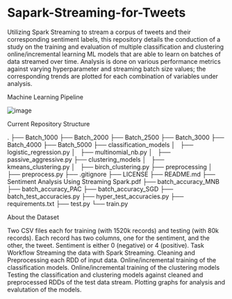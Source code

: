 # Sapark-Streaming-for-Tweets


Utilizing Spark Streaming to stream a corpus of tweets and their corresponding sentiment labels, this repository details the conduction of a study on the training and evaluation of multiple classification and clustering online/incremental learning ML models that are able to learn on batches of data streamed over time. Analysis is done on various performance metrics against varying hyperparameter and streaming batch size values; the corresponding trends are plotted for each combination of variables under analysis.

Machine Learning Pipeline


![image](https://user-images.githubusercontent.com/96236642/154924775-3077cacd-71e0-4d5f-a70d-f4c79f4f405a.png)


Current Repository Structure

.
├── Batch_1000
├── Batch_2000
├── Batch_2500
├── Batch_3000
├── Batch_4000
├── Batch_5000
├── classification_models
│   ├── logistic_regression.py
│   ├── multinomial_nb.py
│   ├── passive_aggressive.py
├── clustering_models
│   ├── kmeans_clustering.py
│   ├── birch_clustering.py
├── preprocessing
│   ├── preprocess.py
├── .gitignore
├── LICENSE
├── README.md
├── Sentiment Analysis Using Streaming Spark.pdf
├── batch_accuracy_MNB
├── batch_accuracy_PAC
├── batch_accuracy_SGD
├── batch_test_accuracies.py
├── hyper_test_accuracies.py
├── requirements.txt
├── test.py
└── train.py



About the Dataset


Two CSV files each for training (with 1520k records) and testing (with 80k records).
Each record has two columns, one for the sentiment, and the other, the tweet.
Sentiment is either 0 (negative) or 4 (positive).
Task Workflow
Streaming the data with Spark Streaming.
Cleaning and Preprocessing each RDD of input data.
Online/incremental training of the classification models.
Online/incremental training of the clustering models
Testing the classification and clustering models against cleaned and preprocessed RDDs of the test data stream.
Plotting graphs for analysis and evalutation of the models.
